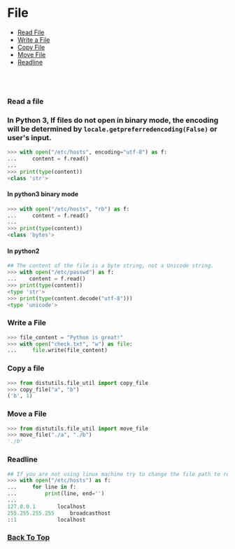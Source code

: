 # File


- [Read File](#read-a-file)
- [Write a File](#write-a-file)
- [Copy File](#copy-a-file)
- [Move File](#move-a-file)
- [Readline](#readline)

<br><br>
### Read a file
### In Python 3, If files do not open in binary mode, the encoding will be determined by ```locale.getpreferredencoding(False)``` or user's input.
```python
>>> with open("/etc/hosts", encoding="utf-8") as f:
...     content = f.read()
...
>>> print(type(content))
<class 'str'>

```
#### In python3 binary mode
``` python
>>> with open("/etc/hosts", "rb") as f:
...     content = f.read()
...
>>> print(type(content))
<class 'bytes'>
```


#### In python2
```python
## The content of the file is a byte string, not a Unicode string.
>>> with open("/etc/passwd") as f:
...    content = f.read()
>>> print(type(content))
<type 'str'>
>>> print(type(content.decode("utf-8")))
<type 'unicode'>
```


### Write a File
```python
>>> file_content = "Python is great!"
>>> with open("check.txt", "w") as file:
...     file.write(file_content)
```


### Copy a file
```python
>>> from distutils.file_util import copy_file
>>> copy_file("a", "b")
('b', 1)
```
### Move a File
```python
>>> from distutils.file_util import move_file
>>> move_file("./a", "./b")
'./b'
```

### Readline
```python
## If you are not using linux machine try to change the file path to read
>>> with open("/etc/hosts") as f:
...     for line in f:
...         print(line, end='')
...
127.0.0.1       localhost
255.255.255.255     broadcasthost
::1             localhost
```

### [Back To Top](#python-strings)
